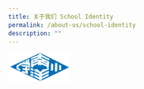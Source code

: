 ```yaml
---
title: 关于我们 School Identity
permalink: /about-us/school-identity
description: ""
---
```

<img src="/images/nanyang-primary-school.png" 
     style="width:25%">

